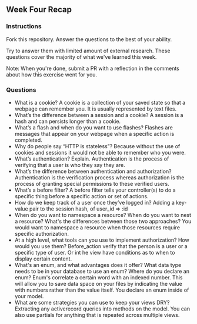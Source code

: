 ## Week Four Recap

### Instructions
Fork this repository. Answer the questions to the best of your ability.

Try to answer them with limited amount of external research. These questions cover the majority of what we've learned this week.

Note: When you're done, submit a PR with a reflection in the comments about how this exercise went for you.

### Questions

* What is a cookie?
A cookie is a collection of your saved state so that a webpage can remember you. It is usually represented by text files.
* What’s the difference between a session and a cookie?
  A session is a hash and can persists longer than a cookie. 
* What’s a flash and when do you want to use flashes?
  Flashes are messages that appear on your webpage when a specific action is completed. 
* Why do people say “HTTP is stateless”?
  Because without the use of cookies and sessions it would not be able to remember who you were. 
* What’s authentication? Explain.
  Authentication is the process of verifying that a user is who they say they are. 
* What’s the difference between authentication and authorization?
  Authentication is the verification process whereas authorization is the process of granting special permissions to these verified users. 
* What’s a before filter?
  A before filter tells your controller(s) to do a specific thing before a specific action or set of actions. 
* How do we keep track of a user once they’ve logged in?
  Adding a key-value pair to the session hash, of user_id => :id
* When do you want to namespace a resource? When do you want to nest a resource? What's the differences between those two approaches?
  You would want to namespace a resource when those resources require specific authorization. 
* At a high level, what tools can you use to implement authorization? How would you use them?
  Before_action verify that the person is a user or a specific type of user. Or int he view have conditions as to when to display certain content. 
* What's an enum, and what advantages does it offer? What data type needs to be in your database to use an enum? Where do you declare an enum?
  Enum's correlate a certain word with an indexed number. This will allow you to save data space on your files by indicating the value with numbers rather than the value itself. You declare an enum inside of your model. 
* What are some strategies you can use to keep your views DRY?
Extracting any activerecord queries into methods on the model. You can also use partials for anything that is repeated across multiple views. 
